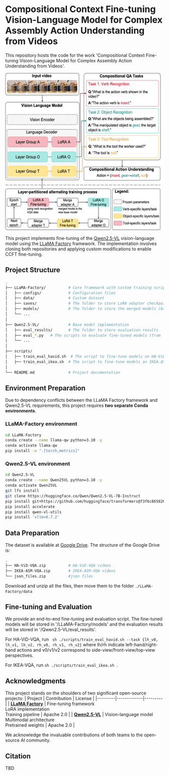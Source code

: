 # Compositional Context Fine-tuning Vision-Language Model for Complex Assembly Action Understanding from Videos
This repository hosts the code for the work 'Compositional Context Fine-tuning Vision-Language Model for Complex Assembly Action Understanding from Videos'.

<img src="assets/Figure1.png" alt="The Overall Framework of Compositional Context Fine-Tuning with Layer-Partitioned Alternating Training." width="500" height="500"/>

This project implements fine-tuning of the [Qwen2.5-VL](https://github.com/QwenLM/Qwen-VL) vision-language model using the [LLaMA Factory](https://github.com/hiyouga/LLaMA-Factory) framework. The implementation involves cloning both repositories and applying custom modifications to enable CCFT fine-tuning.

## Project Structure
```bash
.
├── LLaMA-Factory/          # Core framework with custom training scripts
│   ├── configs/            # Configuration files
│   ├── data/               # Custom dataset
│   ├── saves/              # The folder to store LoRA adapter checkpoints
│   ├── models/             # The folder to store the merged models (base + adapters), ready for inference 
│   └── ... 
│
├── Qwen2.5-VL/             # Base model implementation
│   ├── eval_results/       # The folder to store evaluation results
│   ├── eval_*.py   # The scripts to evaluate fine-tuned models (from 'LLaMA-Factory/models/') on the testing dataset
│   └── ...                 
│
├── scripts/        
│   ├── train_eval_havid.sh  # The script to fine-tune models on HA-ViD-VQA datasets and evaluate the fine-tuned model.
│   ├── train_eval_ikea.sh  # The script to fine-tune models on IKEA-ASM-VQA dataset and evaluate the fine-tuned model.
│   
└── README.md               # Project documentation 
```
## Environment Preparation
Due to dependency conflicts between the LLaMA Factory framework and Qwen2.5-VL requirements, this project requires **two separate Conda environments**.

### LLaMA-Factory environment
```bash
cd LLaMA-Factory
conda create --name llama-qw python=3.10 -y
conda activate llama-qw
pip install -e ".[torch,metrics]"
```

### Qwen2.5-VL environment
```bash
cd Qwen2.5-VL
conda create --name Qwen25VL python=3.10 -y
conda activate Qwen25VL
git lfs install
git clone https://huggingface.co/Qwen/Qwen2.5-VL-7B-Instruct
pip install git+https://github.com/huggingface/transformers@f3f6c86582611976e72be054675e2bf0abb5f775
pip install accelerate
pip install qwen-vl-utils
pip install 'vllm>0.7.2'
```

## Data Preparation
The dataset is available at [Google Drive](https://drive.google.com/drive/folders/1rZ1tMeu4MAOLvz9s3pBBwS06ysouUMtE?usp=sharing).
The structure of the Google Drive is: 
```bash
.
├── HA-ViD-VQA.zip          # HA-ViD-VQA videos
├── IKEA-ASM-VQA.zip        # IKEA-ASM-VQA videos
└── json_files.zip          #json files
```
Download and unzip all the files, then move them to the folder ```./LLaMA-Factory/data```

## Fine-tuning and Evaluation
We provide an end-to-end fine-tuning and evaluation script. The fine-tuned models will be stored in '/LLaMA-Factory/models' and the evaluation results will be stored in '/Qwen2.5-VL/eval_results'.

For HA-ViD-VQA, run ``` sh ./scripts/train_eval_havid.sh --task {lh_v0, lh_v1, lh_v2, rh_v0, rh_v1, rh_v2}``` where lh/rh indicate left-hand/right-hand actions and v0/v1/v2 correspond to side-view/front-view/top-view perspectives.

For IKEA-VQA, run ```sh ./scripts/train_eval_ikea.sh ```.

## Acknowledgments

This project stands on the shoulders of two significant open-source projects:
| Project | Contribution | License |
|---------|-------------|---------|
| **[LLaMA Factory](https://github.com/hiyouga/LLaMA-Factory)** | Fine-tuning framework<br>LoRA implementation<br>Training pipeline | Apache 2.0 |
| **[Qwen2.5-VL](https://github.com/QwenLM/Qwen-VL)** | Vision-language model<br>Multimodal architecture<br>Pretrained weights | Apache 2.0 |

We acknowledge the invaluable contributions of both teams to the open-source AI community.

## Citation
TBD
